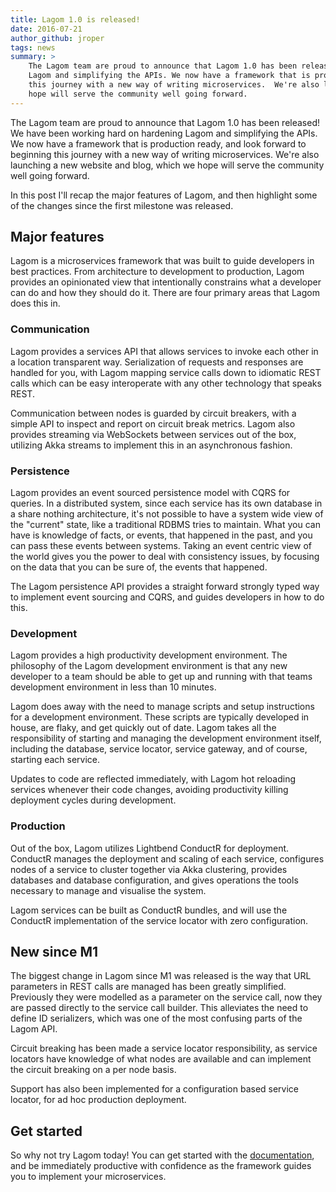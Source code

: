 ```yaml
---
title: Lagom 1.0 is released!
date: 2016-07-21
author_github: jroper
tags: news
summary: >
    The Lagom team are proud to announce that Lagom 1.0 has been released! We have been working hard on hardening
    Lagom and simplifying the APIs. We now have a framework that is production ready, and look forward to beginning
    this journey with a new way of writing microservices.  We're also launching a new website and blog, which we
    hope will serve the community well going forward.
---
```


The Lagom team are proud to announce that Lagom 1.0 has been released! We have been working hard on hardening Lagom and simplifying the APIs. We now have a framework that is production ready, and look forward to beginning this journey with a new way of writing microservices.  We're also launching a new website and blog, which we hope will serve the community well going forward.

In this post I'll recap the major features of Lagom, and then highlight some of the changes since the first milestone was released.

## Major features

Lagom is a microservices framework that was built to guide developers in best practices. From architecture to development to production, Lagom provides an opinionated view that intentionally constrains what a developer can do and how they should do it. There are four primary areas that Lagom does this in.

### Communication

Lagom provides a services API that allows services to invoke each other in a location transparent way. Serialization of requests and responses are handled for you, with Lagom mapping service calls down to idiomatic REST calls which can be easy interoperate with any other technology that speaks REST.

Communication between nodes is guarded by circuit breakers, with a simple API to inspect and report on circuit break metrics.  Lagom also provides streaming via WebSockets between services out of the box, utilizing Akka streams to implement this in an asynchronous fashion.

### Persistence

Lagom provides an event sourced persistence model with CQRS for queries. In a distributed system, since each service has its own database in a share nothing architecture, it's not possible to have a system wide view of the "current" state, like a traditional RDBMS tries to maintain. What you can have is knowledge of facts, or events, that happened in the past, and you can pass these events between systems. Taking an event centric view of the world gives you the power to deal with consistency issues, by focusing on the data that you can be sure of, the events that happened.

The Lagom persistence API provides a straight forward strongly typed way to implement event sourcing and CQRS, and guides developers in how to do this.

### Development

Lagom provides a high productivity development environment. The philosophy of the Lagom development environment is that any new developer to a team should be able to get up and running with that teams development environment in less than 10 minutes.

Lagom does away with the need to manage scripts and setup instructions for a development environment. These scripts are typically developed in house, are flaky, and get quickly out of date. Lagom takes all the responsibility of starting and managing the development environment itself, including the database, service locator, service gateway, and of course, starting each service.

Updates to code are reflected immediately, with Lagom hot reloading services whenever their code changes, avoiding productivity killing deployment cycles during development.

### Production

Out of the box, Lagom utilizes Lightbend ConductR for deployment. ConductR manages the deployment and scaling of each service, configures nodes of a service to cluster together via Akka clustering, provides databases and database configuration, and gives operations the tools necessary to manage and visualise the system.

Lagom services can be built as ConductR bundles, and will use the ConductR implementation of the service locator with zero configuration.

## New since M1

The biggest change in Lagom since M1 was released is the way that URL parameters in REST calls are managed has been greatly simplified. Previously they were modelled as a parameter on the service call, now they are passed directly to the service call builder. This alleviates the need to define ID serializers, which was one of the most confusing parts of the Lagom API.

Circuit breaking has been made a service locator responsibility, as service locators have knowledge of what nodes are available and can implement the circuit breaking on a per node basis.

Support has also been implemented for a configuration based service locator, for ad hoc production deployment.

## Get started

So why not try Lagom today! You can get started with the [documentation](/documentation/1.0.x/java/Home.html), and be immediately productive with confidence as the framework guides you to implement your microservices.
